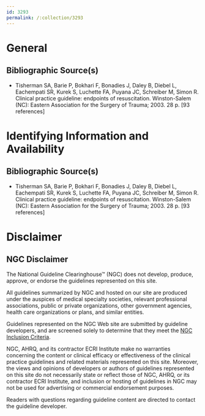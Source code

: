 ```yaml
---
id: 3293
permalink: /:collection/3293
---
```


# General

## Bibliographic Source(s)

- Tisherman SA, Barie P, Bokhari F, Bonadies J, Daley B, Diebel L, Eachempati SR, Kurek S, Luchette FA, Puyana JC, Schreiber M, Simon R. Clinical practice guideline: endpoints of resuscitation. Winston-Salem (NC): Eastern Association for the Surgery of Trauma; 2003. 28 p. [93 references]

# Identifying Information and Availability

## Bibliographic Source(s)

- Tisherman SA, Barie P, Bokhari F, Bonadies J, Daley B, Diebel L, Eachempati SR, Kurek S, Luchette FA, Puyana JC, Schreiber M, Simon R. Clinical practice guideline: endpoints of resuscitation. Winston-Salem (NC): Eastern Association for the Surgery of Trauma; 2003. 28 p. [93 references]

# Disclaimer

## NGC Disclaimer

The National Guideline Clearinghouse™ (NGC) does not develop, produce, approve, or endorse the guidelines represented on this site.

All guidelines summarized by NGC and hosted on our site are produced under the auspices of medical specialty societies, relevant professional associations, public or private organizations, other government agencies, health care organizations or plans, and similar entities.

Guidelines represented on the NGC Web site are submitted by guideline developers, and are screened solely to determine that they meet the [NGC Inclusion Criteria](/help-and-about/summaries/inclusion-criteria).

NGC, AHRQ, and its contractor ECRI Institute make no warranties concerning the content or clinical efficacy or effectiveness of the clinical practice guidelines and related materials represented on this site. Moreover, the views and opinions of developers or authors of guidelines represented on this site do not necessarily state or reflect those of NGC, AHRQ, or its contractor ECRI Institute, and inclusion or hosting of guidelines in NGC may not be used for advertising or commercial endorsement purposes.

Readers with questions regarding guideline content are directed to contact the guideline developer.

